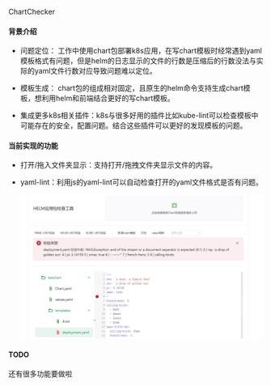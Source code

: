   ChartChecker

#### 背景介绍
- 问题定位：
 工作中使用chart包部署k8s应用，在写chart模板时经常遇到yaml模板格式有问题，但是helm的日志显示的文件的行数是压缩后的行数没法与实际的yaml文件行数对应导致问题难以定位。

- 模板生成：
chart包的组成相对固定，且原生的helm命令支持生成chart模板，想利用helm和前端结合更好的写chart模板。

- 集成更多k8s相关插件：k8s与很多好用的插件比如kube-lint可以检查模板中可能存在的安全，配置问题。结合这些插件可以更好的发现模板的问题。

#### 当前实现的功能
- 打开/拖入文件夹显示：支持打开/拖拽文件夹显示文件的内容。

- yaml-lint：利用js的yaml-lint可以自动检查打开的yaml文件格式是否有问题。

  ![](./cutimage/1.png) 

#### TODO
还有很多功能要做啦
